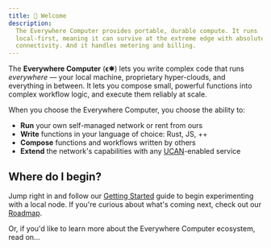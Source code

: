 ```yaml
---
title: 👋 Welcome
description:
  The Everywhere Computer provides portable, durable compute. It runs
  local-first, meaning it can survive at the extreme edge with absolutely no
  connectivity. And it handles metering and billing.
---
```


The **Everywhere Computer** (**ϵ✵**) lets you write complex code that runs _everywhere_ — your local machine, proprietary hyper-clouds, and everything in between. It lets you compose small, powerful functions into complex workflow logic, and execute them reliably at scale.

When you choose the Everywhere Computer, you choose the ability to:

* **Run** your own self-managed network or rent from ours
* **Write** functions in your language of choice: Rust, JS, ++
* **Compose** functions and workflows written by others
* **Extend** the network's capabilities with any [UCAN](https://ucan.xyz)-enabled service

## Where do I begin?

Jump right in and follow our [Getting Started](getting-started/setup-your-local-node) guide to begin experimenting with a local node. If you're curious about what's coming next, check out our [Roadmap](https://github.com/orgs/everywhere-computer/projects/1/views/1).

Or, if you'd like to learn more about the Everywhere Computer ecosystem, read on...